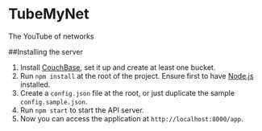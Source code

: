 TubeMyNet
=========

The YouTube of networks

##Installing the server

1. Install [CouchBase](http://www.couchbase.com/), set it up and create at least one bucket.
2. Run `npm install` at the root of the project. Ensure first to have [Node.js](http://nodejs.org/) installed.
3. Create a `config.json` file at the root, or just duplicate the sample `config.sample.json`.
4. Run `npm start` to start the API server.
5. Now you can access the application at `http://localhost:8000/app`.
